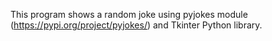 This program shows a random joke using pyjokes module (https://pypi.org/project/pyjokes/) and Tkinter Python library.
